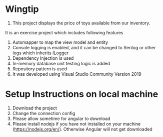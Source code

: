 # Wingtip

1. This project displays the price of toys available from our inventory.

It is an exercise project which includes following features

  1. Automapper to map the view model and entity
  2. Console logging is enabled, and it can be changed to Serilog or other logs which inherits ILogger
  3. Dependency Injection is used 
  4. In-memory database unit testing logic is added
  5. Repository pattern is used 
  6. It was developed using Visual Studio Community Version 2019
  
# Setup Instructions on local machine

1. Download the project
2. Change the connection config
3. Please allow sometime for angular to download
4. Please install nodejs if you have not installed on your machine (https://nodejs.org/en/). Otherwise Angular will not get downloaded
